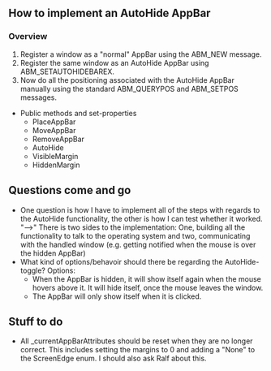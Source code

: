 ## How to implement an AutoHide AppBar

### Overview
1. Register a window as a "normal" AppBar using the ABM_NEW message.
2. Register the same window as an AutoHide AppBar using ABM_SETAUTOHIDEBAREX.
3. Now do all the positioning associated with the AutoHide AppBar manually using the standard ABM_QUERYPOS and ABM_SETPOS messages.

* Public methods and set-properties
  * PlaceAppBar
  * MoveAppBar
  * RemoveAppBar
  * AutoHide
  * VisibleMargin
  * HiddenMargin

## Questions come and go
* One question is how I have to implement all of the steps with regards to the AutoHide functionality, the other is how I can test whether it worked. "-->" There is two sides to the implementation: One, building all the functionality to talk to the operating system and two, communicating with the handled window (e.g. getting notified when the mouse is over the hidden AppBar)
* What kind of options/behavoir should there be regarding the AutoHide-toggle? Options:
  * When the AppBar is hidden, it will show itself again when the mouse hovers above it. It will hide itself, once the mouse leaves the window.
  * The AppBar will only show itself when it is clicked.

## Stuff to do
* All _currentAppBarAttributes should be reset when they are no longer correct. This includes setting the margins to 0 and adding a "None" to the ScreenEdge enum. I should also ask Ralf about this.
